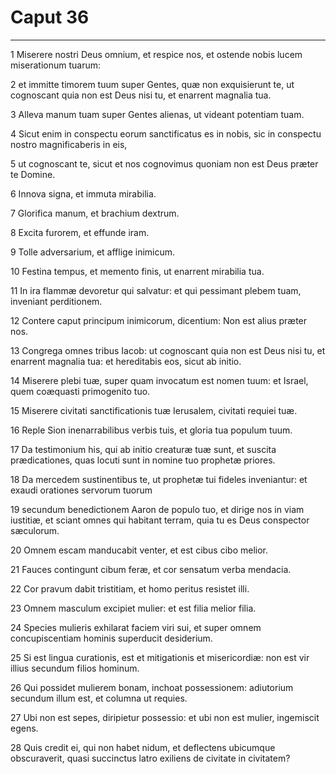 # Caput 36

***

1 Miserere nostri Deus omnium, et respice nos, et ostende nobis lucem miserationum tuarum:

2 et immitte timorem tuum super Gentes, quæ non exquisierunt te, ut cognoscant quia non est Deus nisi tu, et enarrent magnalia tua.

3 Alleva manum tuam super Gentes alienas, ut videant potentiam tuam.

4 Sicut enim in conspectu eorum sanctificatus es in nobis, sic in conspectu nostro magnificaberis in eis,

5 ut cognoscant te, sicut et nos cognovimus quoniam non est Deus præter te Domine.

6 Innova signa, et immuta mirabilia.

7 Glorifica manum, et brachium dextrum.

8 Excita furorem, et effunde iram.

9 Tolle adversarium, et afflige inimicum.

10 Festina tempus, et memento finis, ut enarrent mirabilia tua.

11 In ira flammæ devoretur qui salvatur: et qui pessimant plebem tuam, inveniant perditionem.

12 Contere caput principum inimicorum, dicentium: Non est alius præter nos.

13 Congrega omnes tribus Iacob: ut cognoscant quia non est Deus nisi tu, et enarrent magnalia tua: et hereditabis eos, sicut ab initio.

14 Miserere plebi tuæ, super quam invocatum est nomen tuum: et Israel, quem coæquasti primogenito tuo.

15 Miserere civitati sanctificationis tuæ Ierusalem, civitati requiei tuæ.

16 Reple Sion inenarrabilibus verbis tuis, et gloria tua populum tuum.

17 Da testimonium his, qui ab initio creaturæ tuæ sunt, et suscita prædicationes, quas locuti sunt in nomine tuo prophetæ priores.

18 Da mercedem sustinentibus te, ut prophetæ tui fideles inveniantur: et exaudi orationes servorum tuorum

19 secundum benedictionem Aaron de populo tuo, et dirige nos in viam iustitiæ, et sciant omnes qui habitant terram, quia tu es Deus conspector sæculorum.

20 Omnem escam manducabit venter, et est cibus cibo melior.

21 Fauces contingunt cibum feræ, et cor sensatum verba mendacia.

22 Cor pravum dabit tristitiam, et homo peritus resistet illi.

23 Omnem masculum excipiet mulier: et est filia melior filia.

24 Species mulieris exhilarat faciem viri sui, et super omnem concupiscentiam hominis superducit desiderium.

25 Si est lingua curationis, est et mitigationis et misericordiæ: non est vir illius secundum filios hominum.

26 Qui possidet mulierem bonam, inchoat possessionem: adiutorium secundum illum est, et columna ut requies.

27 Ubi non est sepes, diripietur possessio: et ubi non est mulier, ingemiscit egens.

28 Quis credit ei, qui non habet nidum, et deflectens ubicumque obscuraverit, quasi succinctus latro exiliens de civitate in civitatem?

